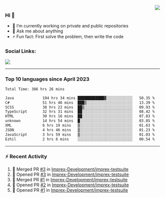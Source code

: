 <!--
<a href="https://wuffy.eu">
  <img align="right" src="https://github.com/ngloader/ngloader/blob/devcard/devcard.png" height="410" width="300" alt="NgLoader's Dev Card"/>
</a>
-->

<a href="https://wuffy.eu">
  <img align="right" src="https://github-readme-stats.vercel.app/api?username=ngloader&count_private=true&include_all_commits=true&show_icons=true&theme=dracula" />
</a>

### Hi 👋
- 🔭 I’m currently working on private and public repositories
- 💬 Ask me about anything
- ⚡ Fun fact: First solve the problem, then write the code

### Social Links:
<a href="https://discord.gg/jUtRU5Q">
  <img src="https://dcbadge.vercel.app/api/shield/128286216708685824?style=flat&theme=clean&compact=true" />
</a>

<!--
---

<div>
  <img src="https://github-readme-stats.vercel.app/api/wakatime?username=NgLoader&api_domain=wakapi.wuffy.dev&bg_color=282a36&title_color=ff6e96&icon_color=2F855A&text_color=ffffff&custom_title=Week%20Stats&layout=compact" />
</div>

---

<div>
  <img height="170" align="left" src="https://github-readme-stats.vercel.app/api?username=ngloader&count_private=true&include_all_commits=true&show_icons=true&theme=dracula" />
  <img src="https://github-readme-stats.vercel.app/api/top-langs/?username=ngloader&layout=compact&theme=dracula" />
</div>

---

<a href="https://github.com/ryo-ma/github-profile-trophy">
  <img width=800 src="https://github-profile-trophy.vercel.app/?username=ngloader&column=8&theme=dracula&no-frame=true"/>
</a>
-->

---

### Top 10 languages since April 2023

<!--START_SECTION:waka-->

```txt
Total Time: 386 hrs 26 mins

Java             194 hrs 34 mins ████████████▓░░░░░░░░░░░░   50.35 %
C#               51 hrs 46 mins  ███▒░░░░░░░░░░░░░░░░░░░░░   13.39 %
SCSS             38 hrs 22 mins  ██▒░░░░░░░░░░░░░░░░░░░░░░   09.93 %
TypeScript       32 hrs 31 mins  ██░░░░░░░░░░░░░░░░░░░░░░░   08.42 %
HTML             30 hrs 16 mins  ██░░░░░░░░░░░░░░░░░░░░░░░   07.83 %
unknown          14 hrs 54 mins  █░░░░░░░░░░░░░░░░░░░░░░░░   03.85 %
XML              6 hrs 19 mins   ▒░░░░░░░░░░░░░░░░░░░░░░░░   01.63 %
JSON             4 hrs 46 mins   ▒░░░░░░░░░░░░░░░░░░░░░░░░   01.23 %
JavaScript       3 hrs 59 mins   ▒░░░░░░░░░░░░░░░░░░░░░░░░   01.03 %
Ezhil            2 hrs 6 mins    ░░░░░░░░░░░░░░░░░░░░░░░░░   00.54 %
```

<!--END_SECTION:waka-->

---

### :zap: Recent Activity
<!--START_SECTION:activity-->
1. 🎉 Merged PR [#3](https://github.com/Imprex-Development/imprex-testsuite/pull/3) in [Imprex-Development/imprex-testsuite](https://github.com/Imprex-Development/imprex-testsuite)
2. 💪 Opened PR [#3](https://github.com/Imprex-Development/imprex-testsuite/pull/3) in [Imprex-Development/imprex-testsuite](https://github.com/Imprex-Development/imprex-testsuite)
3. 🎉 Merged PR [#1](https://github.com/Imprex-Development/imprex-testsuite/pull/1) in [Imprex-Development/imprex-testsuite](https://github.com/Imprex-Development/imprex-testsuite)
4. 💪 Opened PR [#2](https://github.com/Imprex-Development/imprex-testsuite/pull/2) in [Imprex-Development/imprex-testsuite](https://github.com/Imprex-Development/imprex-testsuite)
5. 💪 Opened PR [#1](https://github.com/Imprex-Development/imprex-testsuite/pull/1) in [Imprex-Development/imprex-testsuite](https://github.com/Imprex-Development/imprex-testsuite)
<!--END_SECTION:activity-->
